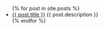 <ul>
  {% for post in site.posts %}
    <li>
      <a href="{{ post.url }}">{{ post.title }}</a>
      {{ post.description }}
    </li>
  {% endfor %}
</ul>